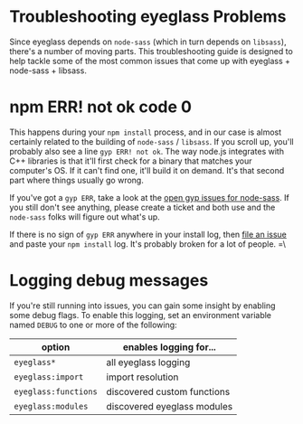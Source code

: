 # Troubleshooting eyeglass Problems

Since eyeglass depends on `node-sass` (which in turn depends on `libsass`), there's a number of moving parts. This troubleshooting guide is designed to help tackle some of the most common issues that come up with eyeglass + node-sass + libsass.

# npm ERR! not ok code 0
This happens during your `npm install` process, and in our case is almost certainly related to the building of `node-sass` / `libsass`. If you scroll up, you'll probably also see a line `gyp ERR! not ok`. The way node.js integrates with C++ libraries is that it'll first check for a binary that matches your computer's OS. If it can't find one, it'll build it on demand. It's that second part where things usually go wrong.

If you've got a `gyp ERR`, take a look at the [open gyp issues for node-sass](https://github.com/sass/node-sass/search?o=desc&q=gyp&s=updated&state=open&type=Issues&utf8=✓). If you still don't see anything, please create a ticket and both use and the `node-sass` folks will figure out what's up.

If there is no sign of `gyp ERR` anywhere in your install log, then [file an issue](https://github.com/sass-eyeglass/eyeglass/issues) and paste your `npm install` log. It's probably broken for a lot of people. =\

# Logging debug messages

If you're still running into issues, you can gain some insight by enabling some debug flags. To enable this logging, set an environment variable named `DEBUG` to one or more of the following:

| option | enables logging for...  |
|----|----|
| `eyeglass*` | all eyeglass logging |
| `eyeglass:import` | import resolution |
| `eyeglass:functions` | discovered custom functions |
| `eyeglass:modules` | discovered eyeglass modules |
